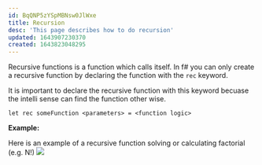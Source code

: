 ```yaml
---
id: BqQNP5zYSpMBNsw0JlWxe
title: Recursion
desc: 'This page describes how to do recursion'
updated: 1643907230370
created: 1643823048295
---
```

Recursive functions is a function which calls itself.
In f# you can only create a recursive function by declaring the function with the `rec` keyword. 

It is important to declare the recursive function with this keyword becuase the intelli sense can find the function other wise.

```F#
let rec someFunction <parameters> = <function logic>
```

**Example:**

Here is an example of a recursive function solving or calculating factorial (e.g. N!)
![](/assets/images/2022-02-03-17-52-57.png)



